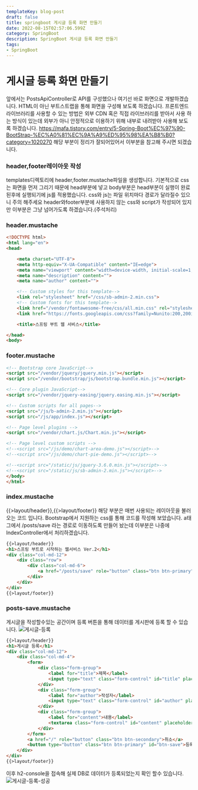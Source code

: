 ```yaml
---
templateKey: blog-post
draft: false
title: springboot 게시글 등록 화면 만들기
date: 2022-08-15T02:57:06.599Z
category: SpringBoot
description: SpringBoot 게시글 등록 화면 만들기
tags: 
- SpringBoot
---
```

# **게시글 등록 화면 만들기**
앞에서는 PostsApiController로 API를 구성했으나 여기선 바로 화면으로 개발하겠습니다.
HTML이 아닌 부트스트랩을 통해 화면을 구성해 보도록 하겠습니다. 프론트엔드 라이브러리를 사용할 수 있는 방법은 외부 CDN 혹은 직접 라이브러리를 받아서 사용 하는 방식이 있는데
외부가 아니 안정적으로 이용하기 위해 내부로 내려받아 사용해 보도록 하겠습니다.
https://mafa.tistory.com/entry/5-Spring-Boot%EC%97%90-BootStrap-%EC%A0%81%EC%9A%A9%ED%95%98%EA%B8%B0?category=1020270 
해당 부분이 정리가 잘되어있어서 이부분을 참고해 주시면 되겠습니다.


### **header,footer레이아웃 작성**
templates디렉토리에 header,footer.mustache파일을 생성합니다.
기본적으로 css는 화면을 먼저 그리기 때문에 head부분에 넣고 body부분은 head부분이 실행이 완료된후에 실행되기에 js를 적용했습니다.
css와 js는 파일 위치마다 경로가 달라질수 있으니 주의 해주세요
header와footer부분에 사용하지 않는 css와 script가 작성되어 있지만 이부분은 그냥 넘어가도록 하겠습니다.(주석처리)

### **header.mustache**
```html
<!DOCTYPE html>
<html lang="en">
<head>

    <meta charset="UTF-8">
    <meta http-equiv="X-UA-Compatible" content="IE=edge">
    <meta name="viewport" content="width=device-width, initial-scale=1, shrink-to-fit=no">
    <meta name="description" content="">
    <meta name="author" content="">

    <!-- Custom styles for this template-->
    <link rel="stylesheet" href="/css/sb-admin-2.min.css">
    <!-- Custom fonts for this template-->
    <link href="/vendor/fontawesome-free/css/all.min.css" rel="stylesheet" type="text/css">
    <link href="https://fonts.googleapis.com/css?family=Nunito:200,200i,300,300i,400,400i,600,600i,700,700i,800,800i,900,900i" rel="stylesheet">

    <title>스프링 부트 웹 서비스</title>

</head>
<body>
```
### **footer.mustache**
```html
<!-- Bootstrap core JavaScript-->
<script src="/vendor/jquery/jquery.min.js"></script>
<script src="/vendor/bootstrap/js/bootstrap.bundle.min.js"></script>

<!-- Core plugin JavaScript-->
<script src="/vendor/jquery-easing/jquery.easing.min.js"></script>

<!-- Custom scripts for all pages-->
<script src="/js/b-admin-2.min.js"></script>
<script src="/js/app/index.js"></script>

<!-- Page level plugins -->
<script src="/vendor/chart.js/Chart.min.js"></script>

<!-- Page level custom scripts -->
<!--<script src="/js/demo/chart-area-demo.js"></script>-->
<!--<script src="/js/demo/chart-pie-demo.js"></script>-->

<!--<script src="/static/js/jquery-3.6.0.min.js"></script>-->
<!--<script src="/static/js/sb-admin-2.min.js"></script>-->
</body>
</html>
```

### **index.mustache**
{{>layout/header}},{{>layout/footer}} 해당 부분은 매번 사용되는 레이아웃을 불러오는 코드 입니다.
Bootstrap에서 지원하는 css를 통해 코드를 작성해 보았습니다.
a태그에서 /posts/save 라는 경로로 이동하도록 만들어 놨는데 이부분은 나중에 IndexController에서 처리하겠습니다.
```html
{{>layout/header}}
<h1>스프링 부트로 시작하는 웹서비스 Ver.2</h1>
<div class="col-md-12">
    <div class="row">
        <div class="col-md-6">
            <a href="/posts/save" role="button" class="btn btn-primary">글 등록</a>
        </div>
    </div>
</div>
{{>layout/footer}}
```

### **posts-save.mustache**
게시글을 작성할수있는 공간이며 등록 버튼을 통해 데이터를 게시판에 등록 할 수 있습니다.
![게시글-등록](/assets/게시글-등록.png "게시글-등록")
```html
{{>layout/header}}
<h1>게시글 등록</h1>
<div class="col-md-12">
    <div class="col-md-4">
        <form>
            <div class="form-group">
                <label for="title">제목</label>
                <input type="text" class="form-control" id="title" placeholder="제목을 입력하세요">
            </div>
            <div class="form-group">
                <label for="author">작성자</label>
                <input type="text" class="form-control" id="author" placeholder="작성자를 입력하세요">
            </div>
            <div class="form-group">
                <label for="content">내용</label>
                <textarea class="form-control" id="content" placeholder="내용을 입력하세요"></textarea>
            </div>
        </form>
        <a href="/" role="button" class="btn btn-secondary">취소</a>
        <button type="button" class="btn btn-primary" id="btn-save">등록</button>
    </div>
</div>
{{>layout/footer}}
```

이후 h2-console을 접속해 실제 DB로 데이터가 등록되었는지 확인 할수 있습니다.
![게시글-등록-성공](/assets/게시글-등록-성공.png "게시글-등록-성공")